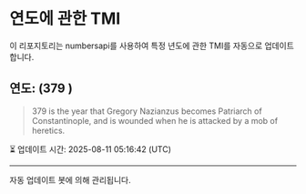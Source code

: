 
# 연도에 관한 TMI

이 리포지토리는 numbersapi를 사용하여 특정 년도에 관한 TMI를 자동으로 업데이트합니다.

## 연도: (379 )
> 379 is the year that Gregory Nazianzus becomes Patriarch of Constantinople, and is wounded when he is attacked by a mob of heretics.

⏳ 업데이트 시간: 2025-08-11 05:16:42 (UTC)

---
자동 업데이트 봇에 의해 관리됩니다.
